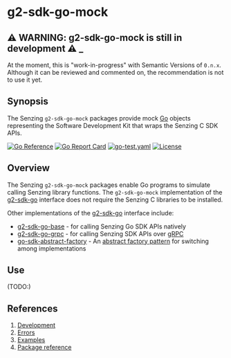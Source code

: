 # g2-sdk-go-mock

## :warning: WARNING: g2-sdk-go-mock is still in development :warning: _

At the moment, this is "work-in-progress" with Semantic Versions of `0.n.x`.
Although it can be reviewed and commented on,
the recommendation is not to use it yet.

## Synopsis

The Senzing `g2-sdk-go-mock` packages provide mock
[Go](https://go.dev/)
objects representing the Software Development Kit that wraps the
Senzing C SDK APIs.

[![Go Reference](https://pkg.go.dev/badge/github.com/senzing/g2-sdk-go-mock.svg)](https://pkg.go.dev/github.com/senzing/g2-sdk-go-mock)
[![Go Report Card](https://goreportcard.com/badge/github.com/senzing/g2-sdk-go-mock)](https://goreportcard.com/report/github.com/senzing/g2-sdk-go-mock)
[![go-test.yaml](https://github.com/Senzing/g2-sdk-go-mock/actions/workflows/go-test.yaml/badge.svg)](https://github.com/Senzing/g2-sdk-go-mock/actions/workflows/go-test.yaml)
[![License](https://img.shields.io/badge/License-Apache2-brightgreen.svg)](https://github.com/Senzing/g2-sdk-go-mock/blob/main/LICENSE)

## Overview

The Senzing `g2-sdk-go-mock` packages enable Go programs to simulate calling Senzing library functions.
The `g2-sdk-go-mock` implementation of the
[g2-sdk-go](https://github.com/Senzing/g2-sdk-go)
interface does not require the Senzing C libraries to be installed.

Other implementations of the
[g2-sdk-go](https://github.com/Senzing/g2-sdk-go)
interface include:

- [g2-sdk-go-base](https://github.com/Senzing/g2-sdk-go-base) - for
  calling Senzing Go SDK APIs natively
- [g2-sdk-go-grpc](https://github.com/Senzing/g2-sdk-go-grpc) - for
  calling Senzing SDK APIs over [gRPC](https://grpc.io/)
- [go-sdk-abstract-factory](https://github.com/Senzing/go-sdk-abstract-factory) - An
  [abstract factory pattern](https://en.wikipedia.org/wiki/Abstract_factory_pattern)
  for switching among implementations

## Use

(TODO:)

## References

1. [Development](docs/development.md)
1. [Errors](docs/errors.md)
1. [Examples](docs/examples.md)
1. [Package reference](https://pkg.go.dev/github.com/senzing/g2-sdk-go-mock)
